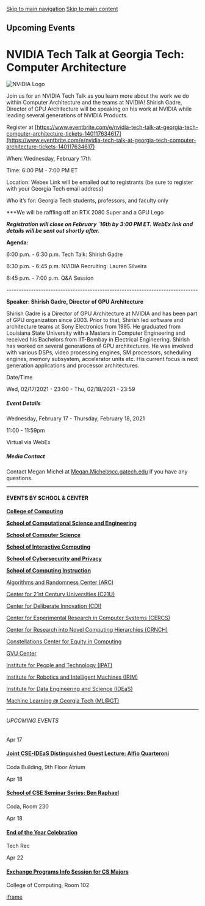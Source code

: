 [Skip to main navigation](https://www.cc.gatech.edu/events/2021/02/17/nvidia-tech-talk-georgia-tech-computer-architecture#main-navigation) [Skip to main content](https://www.cc.gatech.edu/events/2021/02/17/nvidia-tech-talk-georgia-tech-computer-architecture#main-content)

## Upcoming Events

# NVIDIA Tech Talk at Georgia Tech: Computer Architecture

![NVIDIA Logo](https://www.cc.gatech.edu/sites/default/files/images/events/nvidia%2520logo_2.png)

Join us for an NVIDIA Tech Talk as you learn more about the work we do within Computer Architecture and the teams at NVIDIA! Shirish Gadre, Director of GPU Architecture will be speaking on his work at NVIDIA while leading several generations of NVIDIA Products.

Register at [https://www.eventbrite.com/e/nvidia-tech-talk-at-georgia-tech-computer-architecture-tickets-140117634617](https://www.eventbrite.com/e/nvidia-tech-talk-at-georgia-tech-computer-architecture-tickets-140117634617)

When: Wednesday, February 17th

Time: 6:00 PM - 7:00 PM ET

Location: Webex Link will be emailed out to registrants (be sure to register with your Georgia Tech email address)

Who it’s for: Georgia Tech students, professors, and faculty only

\*\*\*We will be raffling off an RTX 2080 Super and a GPU Lego

_**Registration will close on February \`16th by 3:00 PM ET. WebEx link and details will be sent out shortly after.**_

**Agenda:**

6:00 p.m. - 6:30 p.m. Tech Talk: Shirish Gadre

6:30 p.m. - 6:45 p.m. NVIDIA Recruiting: Lauren Silveira

6:45 p.m. - 7:00 p.m. Q&A Session

\-\-\----------------------------------------------------------------------------

**Speaker: Shirish Gadre, Director of GPU Architecture**

Shirish Gadre is a Director of GPU Architecture at NVIDIA and has been part of GPU organization since 2003. Prior to that, Shirish led software and architecture teams at Sony Electronics from 1995. He graduated from Louisiana State University with a Masters in Computer Engineering and received his Bachelors from IIT-Bombay in Electrical Engineering. Shirish has worked on several generations of GPU architectures. He was involved with various DSPs, video processing engines, SM processors, scheduling engines, memory subsystem, accelerator units etc. His current focus is next generation applications and processor architectures.

Date/Time

Wed, 02/17/2021 - 23:00
\- Thu, 02/18/2021 - 23:59

##### Event Details

Wednesday, February 17
\- Thursday, February 18, 2021

11:00
\- 11:59pm

Virtual via WebEx

##### Media Contact

Contact Megan Michel at [Megan.Michel@cc.gatech.edu](mailto:Megan.Michel@cc.gatech.edu) if you have any questions.

* * *

#### EVENTS BY SCHOOL & CENTER

[**College of Computing**](https://www.cc.gatech.edu/event/group/college-computing)

[**School of Computational Science and Engineering**](https://www.cc.gatech.edu/event/group/school-computational-science-and-engineering)

[**School of Computer Science**](https://www.cc.gatech.edu/event/group/school-computer-science)

[**School of Interactive Computing**](https://www.cc.gatech.edu/event/group/school-interactive-computing)

[**School of Cybersecurity and Privacy**](https://www.cc.gatech.edu/event/group/school-cybersecurity-and-privacy)

[**School of Computing Instruction**](https://www.cc.gatech.edu/unit/school-computing-instruction)

[Algorithms and Randomness Center (ARC)](https://www.cc.gatech.edu/event/group/algorithms-and-randomness-center-arc)

[Center for 21st Century Universities (C21U)](https://www.cc.gatech.edu/event/group/center-21st-century-universities-c21u)

[Center for Deliberate Innovation (CDI)](https://www.cc.gatech.edu/event/group/center-deliberate-innovation-cdi)

[Center for Experimental Research in Computer Systems (CERCS)](https://www.cc.gatech.edu/event/group/center-experimental-research-computer-systems-cercs)

[Center for Research into Novel Computing Hierarchies (CRNCH)](https://www.cc.gatech.edu/event/group/center-research-novel-computing-hierarchies-crnch)

[Constellations Center for Equity in Computing](https://www.cc.gatech.edu/event/group/constellations-center-equity-computing)

[GVU Center](https://www.cc.gatech.edu/event/group/gvu-center)

[Institute for People and Technology (IPAT)](https://www.cc.gatech.edu/event/group/institute-people-and-technology-ipat)

[Institute for Robotics and Intelligent Machines (IRIM)](https://www.cc.gatech.edu/event/group/institute-robotics-and-intelligent-machines-irim)

[Institute for Data Engineering and Science (IDEaS)](https://www.cc.gatech.edu/event/group/institute-data-engineering-and-science-ideas)

[Machine Learning @ Georgia Tech (ML@GT)](https://www.cc.gatech.edu/event/group/machine-learning-georgia-tech-mlgt)

* * *

###### UPCOMING EVENTS

Apr 17

#### [Joint CSE-IDEaS Distinguished Guest Lecture: Alfio Quarteroni](https://www.cc.gatech.edu/events/2025/04/17/joint-cse-ideas-distinguished-guest-lecture-alfio-quarteroni)

Coda Building, 9th Floor Atrium

Apr 18

#### [School of CSE Seminar Series: Ben Raphael](https://www.cc.gatech.edu/events/2025/04/18/school-cse-seminar-series-ben-raphael)

Coda, Room 230

Apr 18

#### [End of the Year Celebration](https://www.cc.gatech.edu/events/2025/04/18/end-year-celebration)

Tech Rec

Apr 22

#### [Exchange Programs Info Session for CS Majors](https://www.cc.gatech.edu/events/2025/04/22/exchange-programs-info-session-cs-majors)

College of Computing, Room 102

[iframe](https://static.addtoany.com/menu/sm.25.html#type=core&event=load)